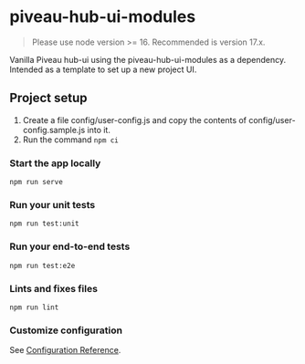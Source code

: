 # piveau-hub-ui-modules

> Please use node version >= 16. Recommended is version 17.x.

Vanilla Piveau hub-ui using the piveau-hub-ui-modules as a dependency.
Intended as a template to set up a new project UI.

## Project setup

1. Create a file config/user-config.js and copy the contents of config/user-config.sample.js into it.
2. Run the command `npm ci`

### Start the app locally
```
npm run serve
```

### Run your unit tests
```
npm run test:unit
```

### Run your end-to-end tests
```
npm run test:e2e
```

### Lints and fixes files
```
npm run lint
```

### Customize configuration
See [Configuration Reference](https://cli.vuejs.org/config/).

